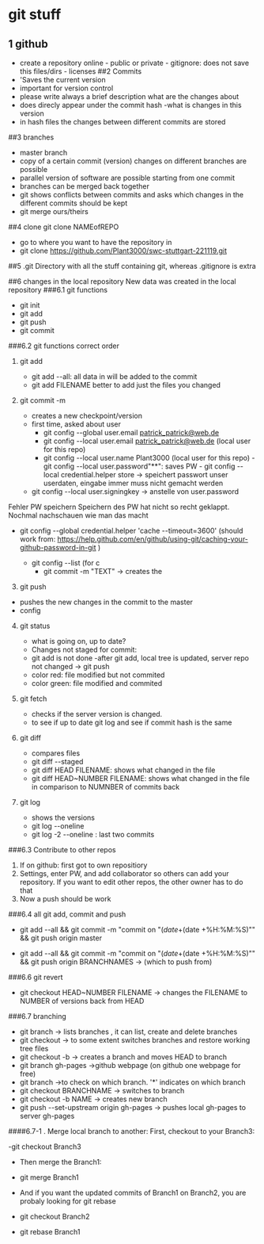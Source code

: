 # git stuff
## 1 github
   - create a repository online
    - public or private
    - gitignore: does not save this files/dirs
    - licenses
##2 Commits
 - 'Saves the current version
 - important for version control
 - please write always a brief description what are the changes about
 - does direcly appear under the commit hash
        -what is changes in this version
- in hash files the changes between different commits are stored

##3 branches
- master branch
- copy of a certain commit (version) changes on different branches are possible
- parallel version of software are possible starting from one commit
- branches can be merged back together
- git shows conflicts between commits and asks which changes in the different commits should be kept
- git merge ours/theirs


##4 clone
git clone  NAMEofREPO 
- go to where you want to have the repository in
- git clone https://github.com/Plant3000/swc-stuttgart-221119.git


##5 .git
Directory with all the stuff containing git, whereas .gitignore is extra

##6 changes in the local repository
New data was created in the local repository
###6.1 git functions
- git init
- git add
- git push
- git commit


###6.2 git functions correct order
1. git add 
    - git add --all: all data in will be added to the commit
    - git add FILENAME better to add just the files you changed

2. git commit -m 
      - creates a new checkpoint/version
      - first time, asked about user
        - git config --global user.email patrick_patrick@web.de   
        - git config --local user.email patrick_patrick@web.de     (local user for this repo)
        - git config --local user.name Plant3000 (local user for this repo)
       - git config --local user.password"**": saves PW
       - git config --local credential.helper store
       -> speichert passwort unser userdaten, eingabe immer muss nicht gemacht werden 
   - git config --local user.signingkey -> anstelle von user.password


Fehler PW speichern
Speichern des PW hat nicht so recht geklappt. Nochmal nachschauen wie man das macht
 - git config --global credential.helper 'cache --timeout=3600'   (should work from: https://help.github.com/en/github/using-git/caching-your-github-password-in-git )

   - git config --list (for c
       - git commit -m "TEXT" ->  creates the 

3. git push
 - pushes the new changes in the commit to the master
 - config

4. git status
    -  what is going on, up to date?
    - Changes not staged for commit:
    - git add is not done 
    -after git add, local tree is updated, server repo not changed -> git push
    - color red: file modified but not commited
    - color green: file modified and commited 

5. git fetch 
    - checks if the server version is changed.
    - to see if up to date git log and see if commit hash is the same

6. git diff
    - compares files
    - git diff --staged
    - git diff HEAD FILENAME: shows what changed in the file
    - git diff HEAD~NUMBER FILENAME: shows what changed in the file in comparison to NUMNBER of commits back

7. git log
    - shows the versions
    - git log --oneline
    - git log -2 --oneline : last two commits


###6.3 Contribute to other repos
1. If on github: first got to own repositiory 
2. Settings, enter PW, and add  collaborator so others can add your repository. If you want to edit other repos, the other owner has to do that
3. Now a push should be work


###6.4 all git add, commit and push
 - git add --all && git commit -m "commit on "$(date +%d/%m/%Y)" at "$(date +%H:%M:%S)"" && git push origin master

- git add --all && git commit -m "commit on "$(date +%d/%m/%Y)" at "$(date +%H:%M:%S)"" && git push origin BRANCHNAMES      -> (which to push from)

###6.6 git revert
 - git checkout HEAD~NUMBER FILENAME -> changes the FILENAME to NUMBER of versions back from HEAD

###6.7 branching
 - git branch -> lists branches , it can list, create and delete branches
 - git checkout -> to some extent switches branches and restore working tree files
 - git checkout -b -> creates a branch and moves HEAD to branch
 - git branch gh-pages ->github webpage (on github one webpage for free)
 - git branch ->to check on which branch. '*' indicates on which branch
 - git checkout BRANCHNAME -> switches to branch 
 - git checkout -b  NAME -> creates new branch
 - git push --set-upstream origin gh-pages
    -> pushes local gh-pages to server gh-pages

####6.7-1 . Merge local branch to another:
 First, checkout to your Branch3:

 -git checkout Branch3

- Then merge the Branch1:

- git merge Branch1

- And if you want the updated commits of Branch1 on Branch2, you are probaly looking for git rebase

- git checkout Branch2
- git rebase Branch1



















